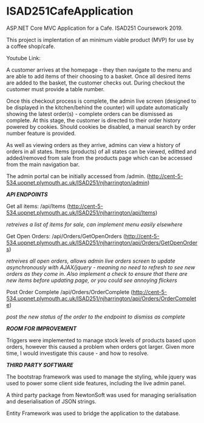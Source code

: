 # ISAD251CafeApplication

ASP.NET Core MVC Application for a Cafe. ISAD251 Coursework 2019.

This project is implentation of an minimum viable product (MVP) for use by a coffee shop/cafe. 

Youtube Link:

A customer arrives at the homepage - they then navigate to the menu and are able to add items of their choosing to a basket. Once all desired items are added to the basket, the customer checks out. During checkout the customer must provide a table number.

Once this checkout process is complete, the admin live screen (designed to be displayed in the kitchen/behind the counter) will update automatically showing the latest order(s) - complete orders can be dismissed as complete. At this stage, the customer is directed to their order history powered by cookies. Should cookies be disabled, a manual search by order number feature is provided.

As well as viewing orders as they arrive, admins can view a history of orders in all states. Items (products) of all states can be viewed, editted and added/removed from sale from the products page which can be accessed from the main navigation bar. 

The admin portal can be initially accessed from /admin.           (http://cent-5-534.uopnet.plymouth.ac.uk/ISAD251/njharrington/admin)

***API ENDPOINTS***

Get all items:    /api/Items                  (http://cent-5-534.uopnet.plymouth.ac.uk/ISAD251/njharrington/api/Items)

*retreives a list of items for sale, can implement menu easily elsewhere*

Get Open Orders:  /api/Orders/GetOpenOrders   (http://cent-5-534.uopnet.plymouth.ac.uk/ISAD251/njharrington/api/Orders/GetOpenOrders)

*retreives all open orders, allows admin live orders screen to update asynchronously with AJAX/jquery - meaning no need to refresh to see new orders as they come in. Also implement a check to ensure that there are new items before updating page, or you could see annoying flickers*

Post Order Complete /api/Orders/OrderComplete (http://cent-5-534.uopnet.plymouth.ac.uk/ISAD251/njharrington/api/Orders/OrderComplete)

*post the new status of the order to the endpoint to dismiss as complete*

***ROOM FOR IMPROVEMENT***

Triggers were implemented to manage stock levels of products based upon orders, however this caused a problem when orders got larger. Given more time, I would investigate this cause - and how to resolve.

***THIRD PARTY SOFTWARE***

The bootstrap framework was used to manage the styling, while jquery was used to power some client side features, including the live admin panel.

A third party package from NewtonSoft was used for managing serialisation and deserialisation of JSON strings.

Entity Framework was used to bridge the application to the database.
